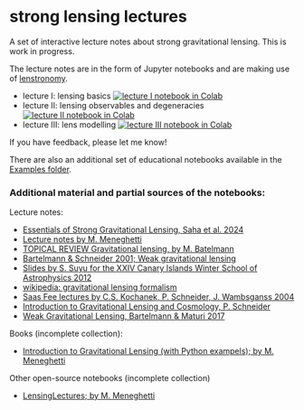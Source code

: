 # strong lensing lectures
A set of interactive lecture notes about strong gravitational lensing. This is work in progress.

The lecture notes are in the form of Jupyter notebooks and are making use of [lenstronomy](https://github.com/lenstronomy/lenstronomy).


- lecture I: lensing basics [![lecture I notebook in Colab](https://colab.research.google.com/assets/colab-badge.svg)](https://colab.research.google.com/github/sibirrer/strong_lensing_lectures/blob/main/Lectures/lensing_basics_I.ipynb)
- lecture II: lensing observables and degeneracies [![lecture II notebook in Colab](https://colab.research.google.com/assets/colab-badge.svg)](https://colab.research.google.com/github/sibirrer/strong_lensing_lectures/blob/main/Lectures/lensing_observables_II.ipynb)
- lecture III: lens modelling [![lecture III notebook in Colab](https://colab.research.google.com/assets/colab-badge.svg)](https://colab.research.google.com/github/sibirrer/strong_lensing_lectures/blob/main/Lectures/einstein_ring_III.ipynb)

If you have feedback, please let me know!


There are also an additional set of educational notebooks available in the [Examples folder](https://github.com/sibirrer/strong_lensing_lectures/tree/main/Examples).


### Additional material and partial sources of the notebooks:

Lecture notes:

- [Essentials of Strong Gravitational Lensing, Saha et al. 2024](https://ui.adsabs.harvard.edu/abs/2024SSRv..220...12S/abstract)
- [Lecture notes by M. Meneghetti](https://www.ita.uni-heidelberg.de/~jmerten/misc/meneghetti_lensing.pdf)
- [TOPICAL REVIEW Gravitational lensing, by M. Batelmann](https://ui.adsabs.harvard.edu/abs/2010CQGra..27w3001B/abstract)
- [Bartelmann & Schneider 2001; Weak gravitational lensing](https://ui.adsabs.harvard.edu/abs/2001PhR...340..291B/abstract)
- [Slides by S. Suyu for the XXIV Canary Islands Winter School of Astrophysics 2012](http://research.iac.es/winterschool/2012/media/Suyu_L2.pdf)
- [wikipedia: gravitational lensing formalism](https://en.wikipedia.org/wiki/Gravitational_lensing_formalism)
- [Saas Fee lectures by C.S. Kochanek, P. Schneider, J. Wambsganss 2004](https://www.astro.umd.edu/~richard/ASTR680/Kochanek_strong_lensing.pdf)
- [Introduction to Gravitational Lensing and Cosmology, P. Schneider](https://www.astro.umd.edu/~richard/ASTR680/Schneider_lensing_intro.pdf)
- [Weak Gravitational Lensing, Bartelmann & Maturi 2017](http://www.scholarpedia.org/article/Weak_gravitational_lensing)


Books (incomplete collection):

- [Introduction to Gravitational Lensing (with Python exampels); by M. Meneghetti](https://link.springer.com/book/10.1007/978-3-030-73582-1)


Other open-source notebooks (incomplete collection)

- [LensingLectures; by M. Meneghetti](https://github.com/maxmen/LensingLectures)
